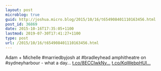 ```yaml
---
layout: post
microblog: true
guid: http://joshua.micro.blog/2015/10/16/t654908401110163456.html
post_id: 36869
date: 2015-10-16T17:35:05+1100
lastmod: 2019-07-30T17:41:27+1100
type: post
url: /2015/10/16/t654908401110163456.html
---
```

Adam + Michelle #marriedbyjosh at #bradleyhead amphitheatre on #sydneyharbour - what a day… [t.co/8ECClwkNy...](http://t.co/8ECClwkNyf) [t.co/KqWebpHUl...](http://t.co/KqWebpHUlR)
